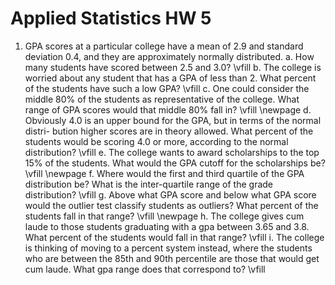 # Applied Statistics HW 5

1. GPA scores at a particular college have a mean of 2.9 and standard deviation 0.4, and they are approximately normally distributed.
    a. How many students have scored between 2.5 and 3.0?
    \vfill
    b. The college is worried about any student that has a GPA of less than 2. What percent of the students have such a low GPA?
    \vfill
    c. One could consider the middle 80% of the students as representative of the college. What range of GPA scores would that middle 80% fall in?
    \vfill
    \newpage
    d. Obviously 4.0 is an upper bound for the GPA, but in terms of the normal distri- bution higher scores are in theory allowed. What percent of the students would be scoring 4.0 or more, according to the normal distribution?
    \vfill
    e. The college wants to award scholarships to the top 15% of the students. What would the GPA cutoff for the scholarships be?
    \vfill
    \newpage
    f. Where would the first and third quartile of the GPA distribution be? What is the inter-quartile range of the grade distribution?
    \vfill
    g. Above what GPA score and below what GPA score would the outlier test classify students as outliers? What percent of the students fall in that range?
    \vfill
    \newpage
    h. The college gives cum laude to those students graduating with a gpa between 3.65 and 3.8. What percent of the students would fall in that range?
    \vfill
    i. The college is thinking of moving to a percent system instead, where the students who are between the 85th and 90th percentile are those that would get cum laude. What gpa range does that correspond to?
    \vfill
